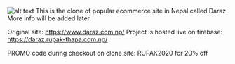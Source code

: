![alt text](https://i.imgur.com/1qt48TW.png)
This is the clone of popular ecommerce site in Nepal called Daraz. More info will be added later.

Original site: https://www.daraz.com.np/
Project is hosted live on firebase: https://daraz.rupak-thapa.com.np/

PROMO code during checkout on clone site: RUPAK2020 for 20% off

